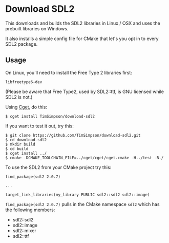 # Download SDL2

This downloads and builds the SDL2 libraries in Linux / OSX and uses the prebuilt libraries on Windows.

It also installs a simple config file for CMake that let's you opt in to every SDL2 package.

## Usage

On Linux, you'll need to install the Free Type 2 libraries first:

    libfreetype6-dev

(Please be aware that Free Type2, used by SDL2::ttf, is GNU licensed while
 SDL2 is not.)

Using [Cget](https://github.com/pfultz2/cget), do this:

    $ cget install TimSimpson/download-sdl2

If you want to test it out, try this:

    $ git clone https://github.com/TimSimpson/download-sdl2.git
    $ cd download-sdl2
    $ mkdir build
    $ cd build
    $ cget install ../
    $ cmake -DCMAKE_TOOLCHAIN_FILE=../cget/cget/cget.cmake -H../test -B./

To use the SDL2 from your CMake project try this:

    find_package(sdl2 2.0.7)

    ...

    target_link_libraries(my_library PUBLIC sdl2::sdl2 sdl2::image)

`find_package(sdl2 2.0.7)` pulls in the CMake namespace `sdl2` which has the following members:

* sdl2::sdl2
* sdl2::image
* sdl2::mixer
* sdl2::ttf
